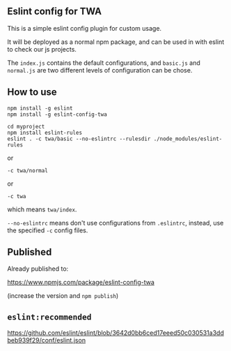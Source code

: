 Eslint config for TWA
---------------------

This is a simple eslint config plugin for custom usage. 

It will be deployed as a normal npm package, and can be used in with eslint to check our js projects.

The `index.js` contains the default configurations, and `basic.js` and `normal.js` are two different levels of configuration can be chose.

How to use
----------

```
npm install -g eslint
npm install -g eslint-config-twa

cd myproject
npm install eslint-rules
eslint . -c twa/basic --no-eslintrc --rulesdir ./node_modules/eslint-rules
```

or

```
-c twa/normal
```

or

```
-c twa
```

which means `twa/index`.

`--no-eslintrc` means don't use configurations from `.eslintrc`, instead, use the specified `-c` config files.

Published
---------

Already published to: 

https://www.npmjs.com/package/eslint-config-twa

(increase the version and `npm publish`)

`eslint:recommended`
-------------------

https://github.com/eslint/eslint/blob/3642d0bb6ced17eeed50c030531a3ddbeb939f29/conf/eslint.json